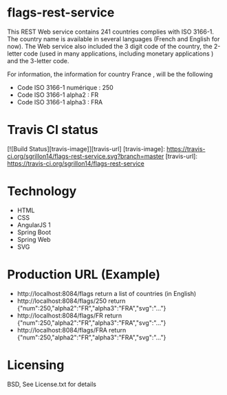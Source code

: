 # flags-rest-service

This REST Web service contains 241 countries complies with ISO 3166-1. The country name is available in several languages (French and English for now). The Web service also included the 3 digit code of the country, the 2-letter code (used in many applications, including monetary applications ) and the 3-letter code.


For information, the information for country France , will be the following
* Code ISO 3166-1 numérique : 250
* Code ISO 3166-1 alpha2 : FR
* Code ISO 3166-1 alpha3 : FRA

# Travis CI status

[![Build Status][travis-image]][travis-url]
[travis-image]: https://travis-ci.org/sgrillon14/flags-rest-service.svg?branch=master
[travis-url]: https://travis-ci.org/sgrillon14/flags-rest-service


# Technology

* HTML
* CSS
* AngularJS 1
* Spring Boot
* Spring Web
* SVG

# Production URL (Example)

* http://localhost:8084/flags return a list of countries (in English)
* http://localhost:8084/flags/250 return {"num":250,"alpha2":"FR","alpha3":"FRA","svg":"..."}
* http://localhost:8084/flags/FR return {"num":250,"alpha2":"FR","alpha3":"FRA","svg":"..."}
* http://localhost:8084/flags/FRA return {"num":250,"alpha2":"FR","alpha3":"FRA","svg":"..."}

# Licensing

BSD, See License.txt for details
